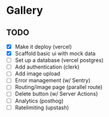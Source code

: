 # Gallery 

## TODO

- [x] Make it deploy (vercel)
- [x] Scaffold basic ui with mock data
- [ ] Set up a database (vercel postgres)
- [ ] Add authentication (clerk)
- [ ] Add image upload
- [ ] Error management (w/ Sentry)
- [ ] Routing/image page (parallel route)
- [ ] Delete button (w/ Server Actions)
- [ ] Analytics (posthog)
- [ ] Ratelimiting (upstash)